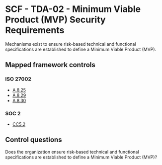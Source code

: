 # SCF - TDA-02 - Minimum Viable Product (MVP) Security Requirements
Mechanisms exist to ensure risk-based technical and functional specifications are established to define a Minimum Viable Product (MVP).
## Mapped framework controls
### ISO 27002
- [A.8.25](../iso27002/a-8.md#a825)
- [A.8.29](../iso27002/a-8.md#a829)
- [A.8.30](../iso27002/a-8.md#a830)
  
### SOC 2
- [CC5.2](../soc2/cc52.md)
  
## Control questions
Does the organization ensure risk-based technical and functional specifications are established to define a Minimum Viable Product (MVP)?
  